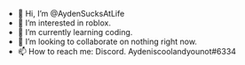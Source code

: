 - 👋 Hi, I’m @AydenSucksAtLife
- 👀 I’m interested in roblox.
- 🌱 I’m currently learning coding.
- 💞️ I’m looking to collaborate on nothing right now.
- 📫 How to reach me: Discord. Aydeniscoolandyounot#6334

<!---
AydenSucksAtLife/AydenSucksAtLife is a ✨ special ✨ repository because its `README.md` (this file) appears on your GitHub profile.
You can click the Preview link to take a look at your changes.
--->
